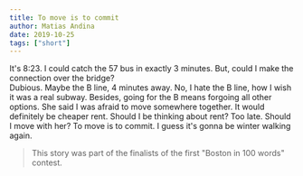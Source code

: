 ```yaml
---
title: To move is to commit
author: Matias Andina
date: 2019-10-25
tags: ["short"]
---
```


It's 8:23. I could catch the 57 bus in exactly 3 minutes. But, could I make the connection over the bridge?  
Dubious. Maybe the B line, 4 minutes away. No, I hate the B line, how I wish it was a real subway.
Besides, going for the B means forgoing all other options. She said I was afraid to move somewhere together. It would definitely be cheaper rent. Should I be thinking about rent? Too late. Should I move with her? To move is to commit. I guess it's gonna be winter walking again.

> This story was part of the finalists of the first "Boston in 100 words" contest.
